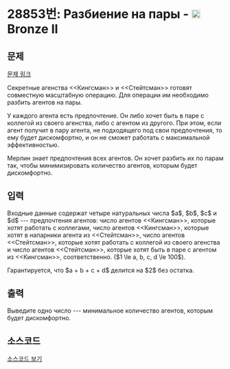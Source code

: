 # 28853번: Разбиение на пары - <img src="https://static.solved.ac/tier_small/4.svg" style="height:20px" /> Bronze II

<!-- performance -->

<!-- 문제 제출 후 깃허브에 푸시를 했을 때 제출한 코드의 성능이 입력될 공간입니다.-->

<!-- end -->

## 문제

[문제 링크](https://boj.kr/28853)


<p>Секретные агенства &lt;&lt;Кингсман&gt;&gt; и &lt;&lt;Стейтсман&gt;&gt; готовят совместную масштабную операцию. Для операции им необходимо разбить агентов на пары.</p>

<p>У каждого агента есть предпочтение. Он либо хочет быть в паре с коллегой из своего агенства, либо с агентом из другого. При этом, если агент получит в пару агента, не подходящего под свои предпочтения, то ему будет дискомфортно, и он не сможет работать с максимальной эффективностью.</p>

<p>Мерлин знает предпочтения всех агентов. Он хочет разбить их по парам так, чтобы минимизировать количество агентов, которым будет дискомфортно.</p>



## 입력


<p>Входные данные содержат четыре натуральных числа $a$, $b$, $c$ и $d$ --- предпочтения агентов: число агентов &lt;&lt;Кингсман&gt;&gt;, которые хотят работать с коллегами, число агентов &lt;&lt;Кингсман&gt;&gt;, которые хотят в напарники агента из &lt;&lt;Стейтсман&gt;&gt;, число агентов &lt;&lt;Стейтсман&gt;&gt;, которые хотят работать с коллегой из своего агенства и число агентов &lt;&lt;Стейтсман&gt;&gt;, которые хотят быть в паре с агентом из &lt;&lt;Кингсман&gt;&gt;, соответственно. ($1 \le a, b, c, d \le 100$).</p>

<p>Гарантируется, что $a + b + c + d$ делится на $2$ без остатка.</p>



## 출력


<p>Выведите одно число --- минимальное количество агентов, которым будет дискомфортно.</p>



## 소스코드

[소스코드 보기](Разбиение%20на%20пары.py)